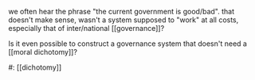 we often hear the phrase "the current government is good/bad". that doesn't make sense, wasn't a system supposed to "work" at all costs, especially that of inter/national [[governance]]? 

Is it even possible to construct a governance system that doesn't need a [[moral dichotomy]]?

#: [[dichotomy]]
